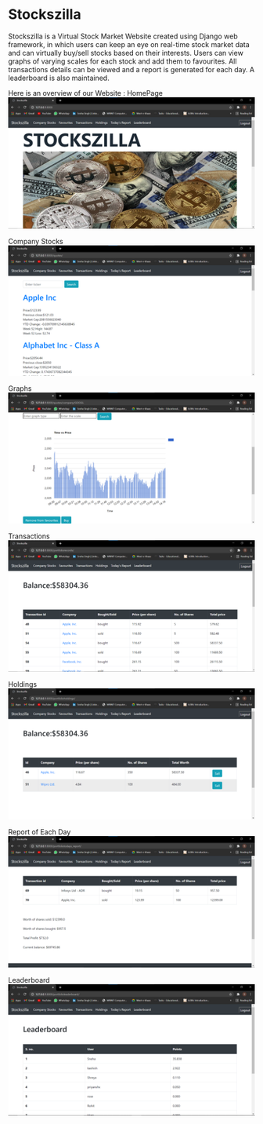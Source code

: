 # Stockszilla
Stockszilla is a Virtual Stock Market Website created using Django web
framework, in which users can keep an eye on real-time stock
market data and can virtually buy/sell stocks based on their
interests. Users can view graphs of varying scales for each stock and
add them to favourites. All transactions details can be viewed and a
report is generated for each day. A leaderboard is also maintained.

Here is an overview of our Website : 
HomePage
![Homepage](https://github.com/Sneha0607/Stockszilla/blob/master/Homepage.png)

Company Stocks
![CompanyStocks](https://github.com/Sneha0607/Stockszilla/blob/master/CompanyStocks.png)

Graphs
![Graphs](https://github.com/Sneha0607/Stockszilla/blob/master/Graphs.png)

Transactions
![Transactions](https://github.com/Sneha0607/Stockszilla/blob/master/Transactions.png)

Holdings
![Holdings](https://github.com/Sneha0607/Stockszilla/blob/master/Holdings.png)

Report of Each Day
![Report](https://github.com/Sneha0607/Stockszilla/blob/master/Today's%20report.png)

Leaderboard
![Leaderboard](https://github.com/Sneha0607/Stockszilla/blob/master/Leaderboard.png)
